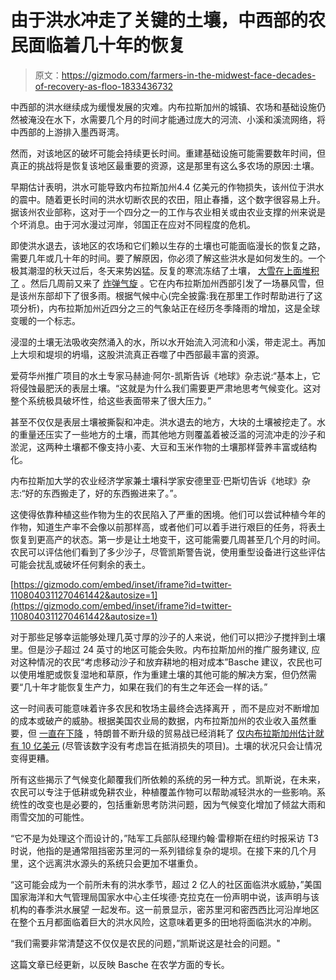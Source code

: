 # 由于洪水冲走了关键的土壤，中西部的农民面临着几十年的恢复

> 原文：<https://gizmodo.com/farmers-in-the-midwest-face-decades-of-recovery-as-floo-1833436732>

中西部的洪水继续成为缓慢发展的灾难。内布拉斯加州的城镇、农场和基础设施仍然被淹没在水下，水需要几个月的时间才能通过庞大的河流、小溪和溪流网络，将中西部的上游排入墨西哥湾。



然而，对该地区的破坏可能会持续更长时间。重建基础设施可能需要数年时间，但真正的挑战将是恢复该地区最重要的资源，这是那里有这么多农场的原因:土壤。

早期估计表明，洪水可能导致内布拉斯加州4.4 亿美元的作物损失，该州位于洪水的震中。随着更长时间的洪水切断农民的农田，阻止春播，这个数字很容易上升。据该州农业部称，这对于一个四分之一的工作与农业相关或由农业支撑的州来说是个坏消息。由于河水漫过河岸，邻国正在应对不同程度的危机。

即使洪水退去，该地区的农场和它们赖以生存的土壤也可能面临漫长的恢复之路，需要几年或几十年的时间。要了解原因，你必须了解这些洪水是如何发生的。一个极其潮湿的秋天过后，冬天来势凶猛。反复的寒流冻结了土壤， [大雪在上面堆积了](https://twitter.com/HelenJackson0/status/1107937671639429122) 。然后几周前又来了 [炸弹气旋](https://earther.gizmodo.com/the-central-u-s-is-about-to-get-hit-with-a-bomb-cyclon-1833239904) 。它在内布拉斯加州西部引发了一场暴风雪，但是该州东部却下了很多雨。根据气候中心(完全披露:我在那里工作时帮助进行了这项分析)，内布拉斯加州近四分之三的气象站正在经历冬季降雨的增加，这是全球变暖的一个标志。

浸湿的土壤无法吸收突然涌入的水，所以水开始流入河流和小溪，带走泥土。再加上大坝和堤坝的坍塌，这股洪流真正吞噬了中西部最丰富的资源。

爱荷华州推广项目的水土专家马赫迪·阿尔-凯斯告诉《地球》杂志说:“基本上，它将侵蚀最肥沃的表层土壤。“这就是为什么我们需要更严肃地思考气候变化。这对整个系统极具破坏性，给这些表面带来了很大压力。”

甚至不仅仅是表层土壤被撕裂和冲走。洪水退去的地方，大块的土壤被挖走了。水的重量还压实了一些地方的土壤，而其他地方则覆盖着被泛滥的河流冲走的沙子和淤泥，这两种土壤都不像支持小麦、大豆和玉米作物的土壤那样营养丰富或结构化。

内布拉斯加大学的农业经济学家兼土壤科学家安德里亚·巴斯切告诉《地球》杂志:“好的东西搬走了，好的东西搬进来了。”。

这使得依靠种植这些作物为生的农民陷入了严重的困境。他们可以尝试种植今年的作物，知道生产率不会像以前那样高，或者他们可以着手进行艰巨的任务，将表土恢复到更高产的状态。第一步是让土地变干，这可能需要几周甚至几个月的时间。农民可以评估他们看到了多少沙子，尽管凯斯警告说，使用重型设备进行这些评估可能会扰乱或破坏任何剩余的表土。

 [https://gizmodo.com/embed/inset/iframe?id=twitter-1108040311270461442&autosize=1](https://gizmodo.com/embed/inset/iframe?id=twitter-1108040311270461442&autosize=1) 

对于那些足够幸运能够处理几英寸厚的沙子的人来说，他们可以把沙子搅拌到土壤里。但是沙子超过 24 英寸的地区可能会失败。内布拉斯加州的推广服务建议, 应对这种情况的农民“考虑移动沙子和放弃耕地的相对成本”Basche 建议，农民也可以使用堆肥或恢复湿地和草原，作为重建土壤的其他可能的解决方案，但仍然需要“几十年才能恢复生产力，如果在我们的有生之年还会一样的话。”

这一时间表可能意味着许多农民和牧场主最终会选择离开 ，而不是应对不断增加的成本或破产的威胁。根据美国农业局的数据，内布拉斯加州的农业收入虽然重要，但 [一直在下降](https://www.nefb.org/component/content/article/98-latest-news/197-ag-s-golden-era-dimming-quickly) ，特朗普不断升级的贸易战已经消耗了 [仅内布拉斯加州估计就有 10 亿美元](https://www.omaha.com/money/agriculture/trade-conflicts-have-cost-nebraska-economy-more-than-billion-farm/article_ffdd7816-7fdb-56e4-b6c0-8c48051edf02.html) (尽管该数字没有考虑旨在抵消损失的项目)。土壤的状况只会让情况变得更糟。

所有这些揭示了气候变化颠覆我们所依赖的系统的另一种方式。凯斯说，在未来，农民可以专注于低耕或免耕农业，种植覆盖作物可以帮助减轻洪水的一些影响。系统性的改变也是必要的，包括重新思考防洪问题，因为气候变化增加了倾盆大雨和雨雪交加的可能性。

“它不是为处理这个而设计的，”陆军工兵部队经理约翰·雷穆斯在纽约时报采访 T3 时说，他指的是通常阻挡密苏里河的一系列错综复杂的堤坝。在接下来的几个月里，这个远离洪水源头的系统只会更加不堪重负。

“这可能会成为一个前所未有的洪水季节，超过 2 亿人的社区面临洪水威胁，”美国国家海洋和大气管理局国家水中心主任埃德·克拉克在一份声明中说，该声明与该机构的春季洪水展望 一起发布。这一前景显示，密苏里河和密西西比河沿岸地区在整个五月都面临着巨大的洪水风险，这意味着更多的田地将面临洪水的冲刷。

“我们需要非常清楚这不仅仅是农民的问题，”凯斯说这是社会的问题。"

这篇文章已经更新，以反映 Basche 在农学方面的专长。